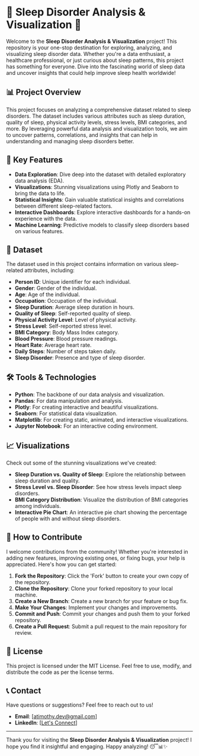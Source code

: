 # 🌟 Sleep Disorder Analysis & Visualization 🌟

Welcome to the **Sleep Disorder Analysis & Visualization** project! This repository is your one-stop destination for exploring, analyzing, and visualizing sleep disorder data. Whether you're a data enthusiast, a healthcare professional, or just curious about sleep patterns, this project has something for everyone. Dive into the fascinating world of sleep data and uncover insights that could help improve sleep health worldwide!

## 📊 Project Overview

This project focuses on analyzing a comprehensive dataset related to sleep disorders. The dataset includes various attributes such as sleep duration, quality of sleep, physical activity levels, stress levels, BMI categories, and more. By leveraging powerful data analysis and visualization tools, we aim to uncover patterns, correlations, and insights that can help in understanding and managing sleep disorders better.

## 🚀 Key Features

- **Data Exploration**: Dive deep into the dataset with detailed exploratory data analysis (EDA).
- **Visualizations**: Stunning visualizations using Plotly and Seaborn to bring the data to life.
- **Statistical Insights**: Gain valuable statistical insights and correlations between different sleep-related factors.
- **Interactive Dashboards**: Explore interactive dashboards for a hands-on experience with the data.
- **Machine Learning**: Predictive models to classify sleep disorders based on various features.

## 📂 Dataset

The dataset used in this project contains information on various sleep-related attributes, including:

- **Person ID**: Unique identifier for each individual.
- **Gender**: Gender of the individual.
- **Age**: Age of the individual.
- **Occupation**: Occupation of the individual.
- **Sleep Duration**: Average sleep duration in hours.
- **Quality of Sleep**: Self-reported quality of sleep.
- **Physical Activity Level**: Level of physical activity.
- **Stress Level**: Self-reported stress level.
- **BMI Category**: Body Mass Index category.
- **Blood Pressure**: Blood pressure readings.
- **Heart Rate**: Average heart rate.
- **Daily Steps**: Number of steps taken daily.
- **Sleep Disorder**: Presence and type of sleep disorder.

## 🛠️ Tools & Technologies

- **Python**: The backbone of our data analysis and visualization.
- **Pandas**: For data manipulation and analysis.
- **Plotly**: For creating interactive and beautiful visualizations.
- **Seaborn**: For statistical data visualization.
- **Matplotlib**: For creating static, animated, and interactive visualizations.
- **Jupyter Notebook**: For an interactive coding environment.

## 📈 Visualizations

Check out some of the stunning visualizations we've created:

- **Sleep Duration vs. Quality of Sleep**: Explore the relationship between sleep duration and quality.
- **Stress Level vs. Sleep Disorder**: See how stress levels impact sleep disorders.
- **BMI Category Distribution**: Visualize the distribution of BMI categories among individuals.
- **Interactive Pie Chart**: An interactive pie chart showing the percentage of people with and without sleep disorders.

## 🤝 How to Contribute

I welcome contributions from the community! Whether you're interested in adding new features, improving existing ones, or fixing bugs, your help is appreciated. Here's how you can get started:

1. **Fork the Repository**: Click the 'Fork' button to create your own copy of the repository.
2. **Clone the Repository**: Clone your forked repository to your local machine.
3. **Create a New Branch**: Create a new branch for your feature or bug fix.
4. **Make Your Changes**: Implement your changes and improvements.
5. **Commit and Push**: Commit your changes and push them to your forked repository.
6. **Create a Pull Request**: Submit a pull request to the main repository for review.

## 📜 License

This project is licensed under the MIT License. Feel free to use, modify, and distribute the code as per the license terms.

## 📞 Contact

Have questions or suggestions? Feel free to reach out to us!

- **Email**: [atimothy.dev@gmail.com]
- **LinkedIn**: [[Let's Connect](https://www.linkedin.com/in/timothy-ade)]

---

Thank you for visiting the **Sleep Disorder Analysis & Visualization** project! I hope you find it insightful and engaging. Happy analyzing! 😴📊✨